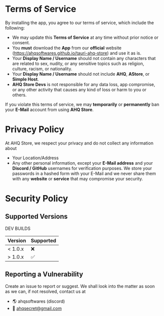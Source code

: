 # Terms of Service

By installing the app, you agree to our terms of service, which include the following:

- We may update this **Terms of Service** at any time without prior notice or consent.
- You **must** download the **App** from our **official** website (https://ahqsoftwares.github.io/tauri-ahq-store) and use it as is.
- Your **Display Name / Username** should not contain any characters that are related to sex, nudity, or any sensitive topics such as religion, culture, racism, or nationality.
- Your **Display Name / Username** should not include **AHQ**, **AStore**, or **Simple Host**.
- **AHQ Store Devs** is not responsible for any data loss, app compromise, or any other activity that causes any kind of loss or harm to you or others.

If you violate this terms of service, we may **temporarily** or **permanently** ban your **E-Mail** account from using **AHQ Store**.

# Privacy Policy

At AHQ Store, we respect your privacy and do not collect any information about
  - Your Location/Address
  - Any other personal information, except your **E-Mail address** and your **Discord / GitHub** usernames for verification purposes.
We store your passwords in a hashed form with your E-Mail and we never share them with any **website** or **service** that may compromise your security.

# Security Policy

## Supported Versions

DEV BUILDS

| Version | Supported |
| ------- | --------- |
| < 1.0.x | :x:       |
| > 1.0.x | ✅        |

## Reporting a Vulnerability

Create an issue to report or suggest. We shall look into the matter as soon as we can, if not resolved, contact us at
- 🌎 ahqsoftwares (discord)
- 📨 ahqsecret@gmail.com
